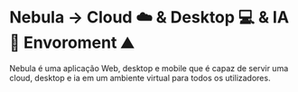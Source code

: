 # Nebula -> Cloud ☁️ & Desktop 💻 & IA 🧠 Envoroment ⛰️

Nebula é uma aplicação Web, desktop e mobile que é capaz de servir uma cloud, desktop e ia em um ambiente virtual para todos os utilizadores.